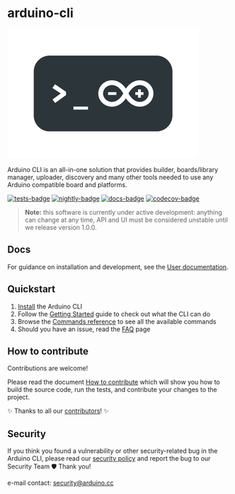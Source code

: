 # arduino-cli

![cli-logo](./docs/img/CLI_Logo_small.png)

Arduino CLI is an all-in-one solution that provides builder, boards/library manager, uploader, discovery and many other
tools needed to use any Arduino compatible board and platforms.

[![tests-badge]](https://github.com/Arduino/arduino-cli/actions?workflow=test)
[![nightly-badge]](https://github.com/Arduino/arduino-cli/actions?workflow=nightly)
[![docs-badge]](https://github.com/Arduino/arduino-cli/actions?workflow=publish-docs)
[![codecov-badge]](https://codecov.io/gh/arduino/arduino-cli)

> **Note:** this software is currently under active development: anything can change at any time, API and UI must be
> considered unstable until we release version 1.0.0.

## Docs

For guidance on installation and development, see the [User documentation].

## Quickstart

1. [Install] the Arduino CLI
2. Follow the [Getting Started] guide to check out what the CLI can do
3. Browse the [Commands reference] to see all the available commands
4. Should you have an issue, read the [FAQ] page

## How to contribute

Contributions are welcome!

Please read the document [How to contribute] which will show you how to build the source code, run the tests, and
contribute your changes to the project.

:sparkles: Thanks to all our [contributors]! :sparkles:

## Security

If you think you found a vulnerability or other security-related bug in the Arduino CLI, please read our [security
policy] and report the bug to our Security Team 🛡️ Thank you!

e-mail contact: security@arduino.cc

[tests-badge]: https://github.com/Arduino/arduino-cli/workflows/test/badge.svg
[nightly-badge]: https://github.com/Arduino/arduino-cli/workflows/nightly/badge.svg
[docs-badge]: https://github.com/Arduino/arduino-cli/workflows/publish-docs/badge.svg
[codecov-badge]: https://codecov.io/gh/arduino/arduino-cli/branch/master/graph/badge.svg
[install]: https://arduino.github.io/arduino-cli/installation
[user documentation]: https://arduino.github.io/arduino-cli/
[getting started]: https://arduino.github.io/arduino-cli/getting-started/
[commands reference]: https://arduino.github.io/arduino-cli/commands/arduino-cli
[faq]: https://arduino.github.io/arduino-cli/FAQ/
[how to contribute]: https://arduino.github.io/arduino-cli/CONTRIBUTING/
[contributors]: https://github.com/arduino/arduino-cli/graphs/contributors
[security policy]: https://github.com/arduino/arduino-cli/security/policy
